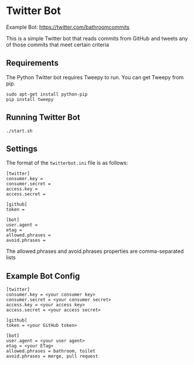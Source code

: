 # Twitter Bot

Example Bot: https://twitter.com/bathroomcommits

This is a simple Twitter bot that reads commits from GitHub and tweets any of those commits that meet
certain criteria

## Requirements

The Python Twitter bot requires Tweepy to run. You can get Tweepy from pip.

```
sudo apt-get install python-pip
pip install tweepy
```

## Running Twitter Bot

`./start.sh`

## Settings

The format of the `twitterbot.ini` file is as follows:

```
[twitter]
consumer.key =
consumer.secret =
access.key =
access.secret =

[github]
token =

[bot]
user.agent =
etag =
allowed.phrases =
avoid.phrases =
```

The allowed.phrases and avoid.phrases properties are comma-separated lists

## Example Bot Config

```
[twitter]
consumer.key = <your consumer key>
consumer.secret = <your consumer secret>
access.key = <your access key>
access.secret = <your access secret>

[github]
token = <your GitHub token>

[bot]
user.agent = <your user agent>
etag = <your ETag>
allowed.phrases = bathroom, toilet
avoid.phrases = merge, pull request
```
